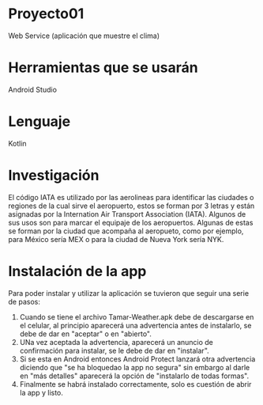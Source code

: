 # Proyecto01
Web Service (aplicación que muestre el clima)

# Herramientas que se usarán
Android Studio

# Lenguaje
Kotlin

# Investigación

El código IATA es utilizado por las aerolineas para identificar las ciudades o regiones de la cual sirve el aeropuerto, estos se forman por 3 letras y están asignadas por la Internation Air Transport Association (IATA). Algunos de sus usos son para marcar el equipaje de los aeropuertos. Algunas de estas se forman por la ciudad que acompaña al aeropueto, como por ejemplo, para México sería MEX o para la ciudad de Nueva York sería NYK.

# Instalación de la app
Para poder instalar y utilizar la aplicación se tuvieron que seguir una serie de pasos:
1. Cuando se tiene el archivo Tamar-Weather.apk debe de descargarse en el celular, al principio aparecerá una advertencia antes de instalarlo, se debe de dar en "aceptar" o en "abierto".
2. UNa vez aceptada la advertencia, aparecerá un anuncio de confirmación para instalar, se le debe de dar en "instalar".
3. Si se esta en Android entonces Android Protect lanzará otra advertencia diciendo que "se ha bloquedao la app no segura" sin embargo al darle en "más detalles" aparecerá la opción de "instalarlo de todas formas".
4. Finalmente se habrá instalado correctamente, solo es cuestión de abrir la app y listo.

